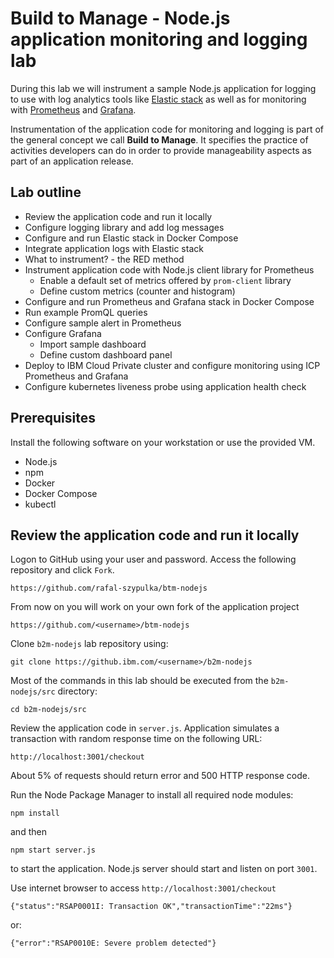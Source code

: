 # Build to Manage - Node.js application monitoring and logging lab

During this lab we will instrument a sample Node.js application for logging to use with log analytics tools like [Elastic stack](http://elastic.co) as well as for monitoring with [Prometheus](https://prometheus.io) and [Grafana](https://grafana.com).

Instrumentation of the application code for monitoring and logging is part of the general concept we call **Build to Manage**. It specifies the practice of activities developers can do in order to provide manageability aspects as part of an application release.

## Lab outline

- Review the application code and run it locally
- Configure logging library and add log messages
- Configure and run Elastic stack in Docker Compose
- Integrate application logs with Elastic stack
- What to instrument? - the RED method
- Instrument application code with Node.js client library for Prometheus
	- Enable a default set of metrics offered by `prom-client` library
	- Define custom metrics (counter and histogram)
- Configure and run Prometheus and Grafana stack in Docker Compose
- Run example PromQL queries
- Configure sample alert in Prometheus
- Configure Grafana
	- Import sample dashboard
	- Define custom dashboard panel
- Deploy to IBM Cloud Private cluster and configure monitoring using ICP Prometheus and Grafana
- Configure kubernetes liveness probe using application health check

## Prerequisites
Install the following software on your workstation or use the provided VM.

- Node.js
- npm
- Docker
- Docker Compose
- kubectl

## Review the application code and run it locally

Logon to GitHub using your user and password.
Access the following repository and click `Fork`.

```
https://github.com/rafal-szypulka/btm-nodejs
```

From now on you will work on your own fork of the application project

```
https://github.com/<username>/btm-nodejs
```

Clone `b2m-nodejs` lab repository using:

```
git clone https://github.ibm.com/<username>/b2m-nodejs
```

Most of the commands in this lab should be executed from the `b2m-nodejs/src` directory:

```
cd b2m-nodejs/src
```
Review the application code in `server.js`. Application simulates a transaction with random response time on the following URL:

```
http://localhost:3001/checkout
```

About 5% of requests should return error and 500 HTTP response code.


Run the Node Package Manager to install all required node modules: 

```
npm install 
```
and then
 
``` 
npm start server.js
``` 
to start the application. Node.js server should start and listen on port `3001`.


Use internet browser to access `http://localhost:3001/checkout`


```
{"status":"RSAP0001I: Transaction OK","transactionTime":"22ms"}
```

or:

```
{"error":"RSAP0010E: Severe problem detected"}
```